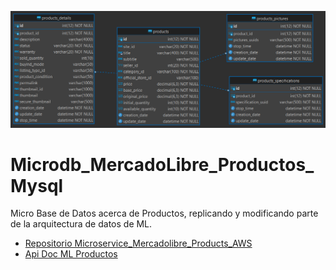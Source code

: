 ![Index app](./doc/DER/microdb_mercadolibre_productos.png)

# Microdb_MercadoLibre_Productos_Mysql
Micro Base de Datos acerca de Productos, replicando y modificando parte de la arquitectura de datos de ML.

* [Repositorio Microservice_Mercadolibre_Products_AWS](https://github.com/andresWeitzel/Microservice_Mercadolibre_Products_AWS)
* [Api Doc ML Productos](https://developers.mercadolibre.com.ar/es_ar/publica-productos) 

